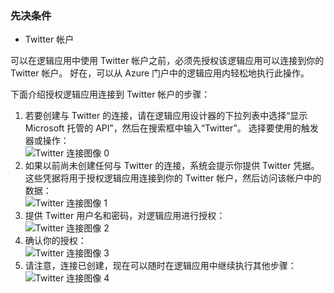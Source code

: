 ### <a name="prerequisites"></a>先决条件
* Twitter 帐户 

可以在逻辑应用中使用 Twitter 帐户之前，必须先授权该逻辑应用可以连接到你的 Twitter 帐户。 好在，可以从 Azure 门户中的逻辑应用内轻松地执行此操作。 

下面介绍授权逻辑应用连接到 Twitter 帐户的步骤：

1. 若要创建与 Twitter 的连接，请在逻辑应用设计器的下拉列表中选择“显示 Microsoft 托管的 API”，然后在搜索框中输入“Twitter”。 选择要使用的触发器或操作：  
   ![Twitter 连接图像 0](./media/connectors-create-api-twitter/twitter-0.png)
2. 如果以前尚未创建任何与 Twitter 的连接，系统会提示你提供 Twitter 凭据。 这些凭据将用于授权逻辑应用连接到你的 Twitter 帐户，然后访问该帐户中的数据：  
   ![Twitter 连接图像 1](./media/connectors-create-api-twitter/twitter-1.png)  
3. 提供 Twitter 用户名和密码，对逻辑应用进行授权：  
   ![Twitter 连接图像 2](./media/connectors-create-api-twitter/twitter-2.png)  
4. 确认你的授权：  
   ![Twitter 连接图像 3](./media/connectors-create-api-twitter/twitter-3.png)  
5. 请注意，连接已创建，现在可以随时在逻辑应用中继续执行其他步骤：  
   ![Twitter 连接图像 4](./media/connectors-create-api-twitter/twitter-4.png)



<!--HONumber=Nov16_HO3-->


